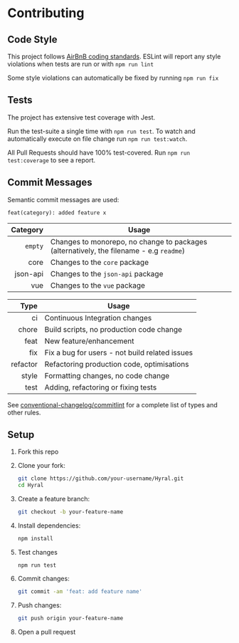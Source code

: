 # Contributing

## Code Style

This project follows [AirBnB coding standards]. ESLint will report any style violations when tests are run or 
with `npm run lint`

Some style violations can automatically be fixed by running `npm run fix`

## Tests

The project has extensive test coverage with Jest.

Run the test-suite a single time with `npm run test`. To watch and automatically execute on file change 
run `npm run test:watch`. 

All Pull Requests should have 100% test-covered. Run `npm run test:coverage` to see a report.

## Commit Messages

Semantic commit messages are used:

```
feat(category): added feature x
```

| Category   | Usage
| ---------: | -----
| `empty`    | Changes to monorepo, no change to packages (alternatively, the filename - e.g `readme`)
| core       | Changes to the `core` package
| json-api   | Changes to the `json-api` package
| vue        | Changes to the `vue` package

| Type     | Usage
| -------: | -----
| ci       | Continuous Integration changes
| chore    | Build scripts, no production code change
| feat     | New feature/enhancement
| fix      | Fix a bug for users - not build related issues
| refactor | Refactoring production code, optimisations
| style    | Formatting changes, no code change
| test     | Adding, refactoring or fixing tests

See [conventional-changelog/commitlint] for a complete list of types and other rules.

## Setup

1. Fork this repo

1. Clone your fork:

    ```bash
    git clone https://github.com/your-username/Hyral.git
    cd Hyral
    ```

1. Create a feature branch:

    ```bash
    git checkout -b your-feature-name
    ```

1. Install dependencies:

    ```bash
    npm install
    ```

1. Test changes

    ```
    npm run test
    ```

1. Commit changes:

    ```bash
    git commit -am 'feat: add feature name'
    ```

1. Push changes:

    ```bash
    git push origin your-feature-name
    ```

1. Open a pull request

[AirBnb coding standards]: https://github.com/airbnb/javascript
[conventional-changelog/commitlint]: https://github.com/conventional-changelog/commitlint/tree/master/%40commitlint/config-conventional
